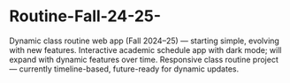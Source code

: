 # Routine-Fall-24-25-
Dynamic class routine web app (Fall 2024–25) — starting simple, evolving with new features.  Interactive academic schedule app with dark mode; will expand with dynamic features over time.  Responsive class routine project — currently timeline-based, future-ready for dynamic updates. 
